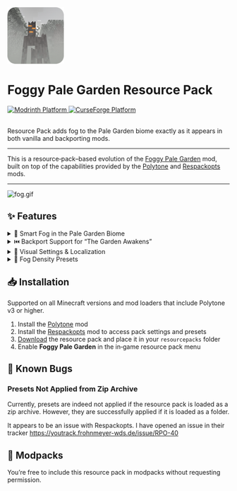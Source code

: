 <img src=".idea/icon.png" width="128" alt="logo">

# Foggy Pale Garden Resource Pack

<a href="https://modrinth.com/resourcepack/foggypalegarden-rp">
  <img src="https://img.shields.io/static/v1?label=Modrinth&message=Platform&color=1bd96a&logo=modrinth&logoColor=white&style=for-the-badge" alt="Modrinth Platform" />
</a>
<a href="https://www.curseforge.com/minecraft/texture-packs/foggypalegarden-rp">
  <img src="https://img.shields.io/static/v1?label=CurseForge&message=Platform&color=fb4e44&logo=curseforge&logoColor=white&style=for-the-badge" alt="CurseForge Platform" />
</a>
<br/>
<br/>

Resource Pack adds fog to the Pale Garden biome exactly as it appears in both vanilla and backporting mods.

---

This is a resource‑pack–based evolution of the [Foggy Pale Garden](https://modrinth.com/mod/foggypalegarden) mod, built on top of the capabilities provided by the [Polytone](https://modrinth.com/mod/polytone) and [Respackopts](https://modrinth.com/mod/respackopts) mods.

---

<img alt="fog.gif" src="publication/screenshots/fog.gif" width="480"/>

## ✨ Features

<details>
  <summary>🧠 Smart Fog in the Pale Garden Biome</summary>

The resource pack not only adds fog but also takes your convenience into account.

- 🪽 Fog dissipates when you fly over the biome above the cloud layer
  <img alt="fog.gif" src="publication/screenshots/flight.gif" width="480"/>
- 🕳️ Fog dissipates when you descend into caves beneath the biome
  <img alt="fog.gif" src="publication/screenshots/cave.gif" width="480"/>

</details>

<details>
  <summary>⏮️ Backport Support for “The Garden Awakens”</summary>

Fog is added to every biome named `pale_garden`, providing automatic compatibility with almost all Pale Garden backport mods.

Tested with:

- [Perfect Parity Neo: Pale Garden Awakens](https://modrinth.com/mod/perfect-parity-pale-garden-awakens)
- [I want it earlier 1.21.4](https://modrinth.com/mod/i-want-it-earlier)
- [Pale Garden and Creaking](https://www.curseforge.com/minecraft/mc-mods/pale-garden)
- [Pale Garden - Update](https://www.curseforge.com/minecraft/mc-mods/palegarden-update)
- [Vanilla Backport](https://modrinth.com/mod/vanillabackport)

</details>

<details>
  <summary>🔧 Visual Settings & Localization</summary>

With the [Respackopts](https://modrinth.com/mod/respackopts) mod, you can adjust the fog settings and use built‑in presets directly
from this resource pack.

- `Radius` – how far the fog extends from the player
- `Fade` – smoothness of fog dissipation
- `Minimum Sky Light` – the sky brightness threshold below which fog clears (useful for caves and mines)
- `Maximum Height` – the highest altitude at which fog appears (lets you fly above the biome without entering fog)

</details>

<details>
  <summary>🎨 Fog Density Presets</summary>

In the pack’s settings you’ll find several ready‑to‑use presets with varying fog densities:

- `Ambient` – adds a light, atmospheric fog that doesn’t hinder movement
  <br/><img alt="fog.gif" src="publication/screenshots/preset-ambient.gif" width="480"/>
- `I Am Not Afraid, But...` – introduces a slightly denser fog
  <br/><img alt="fog.gif" src="publication/screenshots/preset-i-am-not-afraid-but.gif" width="480"/>
- `Stephen King` – a very thick fog that makes encountering a Creaking truly unexpected (just like in the novella *The Mist*)
  <br/><img alt="fog.gif" src="publication/screenshots/preset-stephen-king.gif" width="480"/>

</details>

## 📥 Installation

Supported on all Minecraft versions and mod loaders that include Polytone v3 or higher.

1. Install the [Polytone](https://modrinth.com/mod/polytone) mod
2. Install the [Respackopts](https://modrinth.com/mod/respackopts) mod to access pack settings and presets
3. [Download](https://modrinth.com/resourcepack/foggypalegarden-rp) the resource pack and place it in your `resourcepacks` folder
4. Enable **Foggy Pale Garden** in the in‑game resource pack menu

## 🐞 Known Bugs

### Presets Not Applied from Zip Archive

Currently, presets are indeed not applied if the resource pack is loaded as a zip archive. However, they are successfully applied if it is loaded as a folder.

It appears to be an issue with Respackopts. I have opened an issue in their tracker https://youtrack.frohnmeyer-wds.de/issue/RPO-40

## 🤗 Modpacks

You’re free to include this resource pack in modpacks without requesting permission.